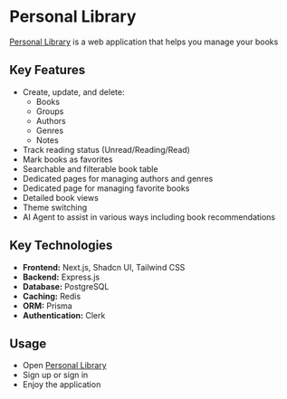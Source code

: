 # Personal Library

[Personal Library](https://gideonadeti-personal-library.vercel.app) is a web application that helps you manage your books

## Key Features

- Create, update, and delete:
  - Books
  - Groups
  - Authors
  - Genres
  - Notes
- Track reading status (Unread/Reading/Read)
- Mark books as favorites
- Searchable and filterable book table
- Dedicated pages for managing authors and genres
- Dedicated page for managing favorite books
- Detailed book views
- Theme switching
- AI Agent to assist in various ways including book recommendations

## Key Technologies

- **Frontend:** Next.js, Shadcn UI, Tailwind CSS
- **Backend:** Express.js
- **Database:** PostgreSQL
- **Caching:** Redis
- **ORM:** Prisma
- **Authentication:** Clerk

## Usage

* Open [Personal Library](https://gideonadeti-personal-library.vercel.app)
* Sign up or sign in
* Enjoy the application